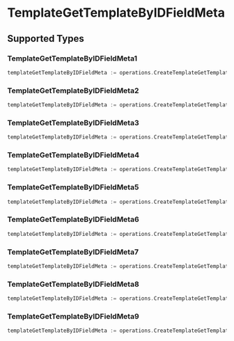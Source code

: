 # TemplateGetTemplateByIDFieldMeta


## Supported Types

### TemplateGetTemplateByIDFieldMeta1

```go
templateGetTemplateByIDFieldMeta := operations.CreateTemplateGetTemplateByIDFieldMetaTemplateGetTemplateByIDFieldMeta1(operations.TemplateGetTemplateByIDFieldMeta1{/* values here */})
```

### TemplateGetTemplateByIDFieldMeta2

```go
templateGetTemplateByIDFieldMeta := operations.CreateTemplateGetTemplateByIDFieldMetaTemplateGetTemplateByIDFieldMeta2(operations.TemplateGetTemplateByIDFieldMeta2{/* values here */})
```

### TemplateGetTemplateByIDFieldMeta3

```go
templateGetTemplateByIDFieldMeta := operations.CreateTemplateGetTemplateByIDFieldMetaTemplateGetTemplateByIDFieldMeta3(operations.TemplateGetTemplateByIDFieldMeta3{/* values here */})
```

### TemplateGetTemplateByIDFieldMeta4

```go
templateGetTemplateByIDFieldMeta := operations.CreateTemplateGetTemplateByIDFieldMetaTemplateGetTemplateByIDFieldMeta4(operations.TemplateGetTemplateByIDFieldMeta4{/* values here */})
```

### TemplateGetTemplateByIDFieldMeta5

```go
templateGetTemplateByIDFieldMeta := operations.CreateTemplateGetTemplateByIDFieldMetaTemplateGetTemplateByIDFieldMeta5(operations.TemplateGetTemplateByIDFieldMeta5{/* values here */})
```

### TemplateGetTemplateByIDFieldMeta6

```go
templateGetTemplateByIDFieldMeta := operations.CreateTemplateGetTemplateByIDFieldMetaTemplateGetTemplateByIDFieldMeta6(operations.TemplateGetTemplateByIDFieldMeta6{/* values here */})
```

### TemplateGetTemplateByIDFieldMeta7

```go
templateGetTemplateByIDFieldMeta := operations.CreateTemplateGetTemplateByIDFieldMetaTemplateGetTemplateByIDFieldMeta7(operations.TemplateGetTemplateByIDFieldMeta7{/* values here */})
```

### TemplateGetTemplateByIDFieldMeta8

```go
templateGetTemplateByIDFieldMeta := operations.CreateTemplateGetTemplateByIDFieldMetaTemplateGetTemplateByIDFieldMeta8(operations.TemplateGetTemplateByIDFieldMeta8{/* values here */})
```

### TemplateGetTemplateByIDFieldMeta9

```go
templateGetTemplateByIDFieldMeta := operations.CreateTemplateGetTemplateByIDFieldMetaTemplateGetTemplateByIDFieldMeta9(operations.TemplateGetTemplateByIDFieldMeta9{/* values here */})
```

